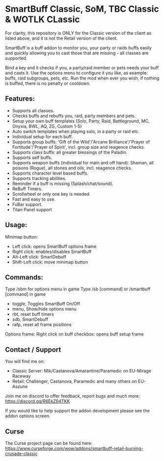 # SmartBuff Classic, SoM, TBC Classic & WOTLK CLassic

For clarity, this repository is ONLY for the Classic version of the client as listed above, and it is not the Retail version of the client.

SmartBuff is a buff addon to monitor you, your party or raids buffs easily and quickly allowing you to cast those that are missing - all classes are supported.

Bind a key and it checks if you, a party/raid member or pets needs your buff and casts it.
Use the options menu to configure it you like, as example: buffs, raid subgroups, pets, etc.
Run the mod when ever you wish, if nothing is buffed, there is no penalty or cooldown.


## Features:

- Supports all classes.
- Checks buffs and rebuffs you, raid, party members and pets.
- Setup your own buff templates (Solo, Party, Raid, Battleground, MC, Onyxia, BWL, AQ, ZG, Custom 1-5)
- Auto switch templates when playing solo, in a party or raid etc.
- Individual setup for each buff.
- Supports group buffs: 'Gift of the Wild'/'Arcane Brilliance'/'Prayer of Fortitude'/'Prayer of Spirit', incl. group size and reagence checks.
- Supports class buffs: all greater blessings of the Paladin.
- Supports self buffs.
- Supports weapon buffs (individual for main and off hand): Shaman, all poisons (Rogue), all stones and oils, incl. reagence checks.
- Supports character level based buffs.
- Supports tracking abilities.
- Reminder if a buff is missing (Splash/chat/sound).
- ReBuff Timers.
- Scrollwheel or only one key is needed.
- Fast and easy to use.
- FuBar support.
- Titan Panel support


## Usage:

Minimap button:
- Left click: opens SmartBuff options frame
- Right click: enables/disables SmartBuff
- Alt-Left click: SmartDebuff
- Shift-Left click: move minimap button


## Commands:

Type /sbm for options menu in game
Type /sb [command] or /smartbuff [command] in game

- toggle, Toggles SmartBuff On/Off
- menu, Show/hide options menu
- rbt, reset buff timers
- sdb, SmartDebuff
- rafp, reset all frame positions

Options frame:
Right click on buff checkbox: opens buff setup frame


## Contact / Support

You will find me on:
- Classic Server: Mik/Castanova/Amarantine/Paramedic on EU-Mirage Raceway
- Retail: Challenger, Castanova, Paramedic and many others on EU-Aszune

Join me on discord to offer feedback, report bugs and much more: https://discord.gg/R6EkZ94TKK

If you would like to help support the addon development please see the addon options screen.


## Curse

The Curse project page can be found here:
https://www.curseforge.com/wow/addons/smartbuff-retail-burning-crusade-classic


